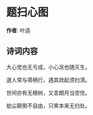 # 题扫心图

**作者**: 叶适

## 诗词内容

大心觉也无亏成，小心沤也随灭生。

道人常与帚柄行，遇其欻起须扫清。

世间亦有无根树，又言朗月当空住。

劫尘颠倒不自由，只笑本来无扫处。

